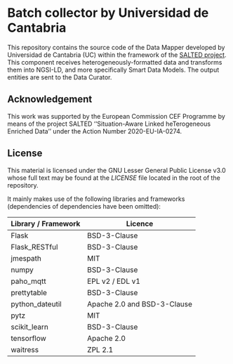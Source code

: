 # Batch collector by Universidad de Cantabria
This repository contains the source code of the Data Mapper developed by Universidad de Cantabria (UC) within the framework of the [SALTED project](https://salted-project.eu/). This component receives heterogeneously-formatted data and transforms them into NGSI-LD, and more specifically Smart Data Models. The output entities are sent to the Data Curator.

## Acknowledgement
This work was supported by the European Commission CEF Programme by means of the project SALTED ‘‘Situation-Aware Linked heTerogeneous Enriched Data’’ under the Action Number 2020-EU-IA-0274.

## License
This material is licensed under the GNU Lesser General Public License v3.0 whose full text may be found at the *LICENSE* file located in the root of the repository.

It mainly makes use of the following libraries and frameworks (dependencies of dependencies have been omitted):

| Library / Framework |   Licence    |
|---------------------|--------------|
| Flask          | BSD-3-Clause          |
| Flask_RESTful          | BSD-3-Clause          |
| jmespath          | MIT          |
| numpy          | BSD-3-Clause          |
| paho_mqtt          | EPL v2 / EDL v1          |
| prettytable          | BSD-3-Clause          |
| python_dateutil          | Apache 2.0 and BSD-3-Clause          |
| pytz             | MIT          |
| scikit_learn          | BSD-3-Clause     |
| tensorflow          | Apache 2.0     |
| waitress          | ZPL 2.1     |
